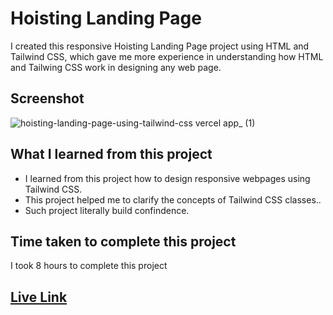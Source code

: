 # Hoisting Landing Page
I created this responsive Hoisting Landing Page project using HTML and Tailwind CSS, which gave me more experience in understanding how HTML and Tailwing CSS work in designing any web page.
## Screenshot
![hoisting-landing-page-using-tailwind-css vercel app_ (1)](https://github.com/vibhamaurya05/hoisting-Landing-Page-using-tailwind-css/assets/138363991/f42d8ccd-fff8-431c-9bf1-127f1c5d09ed)
## What I learned from this project
* I learned from this project how to design responsive webpages using Tailwind CSS.
* This project helped me to clarify the concepts of Tailwind CSS classes..
* Such project literally build confindence.
## Time taken to complete this project
I took 8 hours to complete this project
## [Live Link](https://hoisting-landing-page-using-tailwind-css.vercel.app/)

